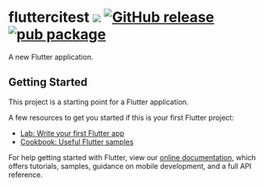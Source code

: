# fluttercitest ![](https://github.com/mehdok/flutter_ci_test/workflows/build/badge.svg) [![GitHub release](https://img.shields.io/github/v/tag/mehdok/flutter_ci_test.svg?sort=semver)](https://GitHub.com/mehdok/flutter_ci_test/releases/) [![pub package](https://img.shields.io/pub/v/background_locator.svg)](https://pub.dartlang.org/packages/badge)



A new Flutter application.

## Getting Started

This project is a starting point for a Flutter application.

A few resources to get you started if this is your first Flutter project:

- [Lab: Write your first Flutter app](https://flutter.dev/docs/get-started/codelab)
- [Cookbook: Useful Flutter samples](https://flutter.dev/docs/cookbook)

For help getting started with Flutter, view our
[online documentation](https://flutter.dev/docs), which offers tutorials,
samples, guidance on mobile development, and a full API reference.
